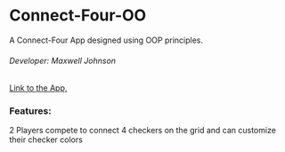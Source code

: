 # Connect-Four-OO
A Connect-Four App designed using OOP principles.
###### Developer: Maxwell Johnson

[Link to the App,](https://mcodemax.github.io/Connect-Four-OO/) 

### Features: 
2 Players compete to connect 4 checkers on the grid and can customize their checker colors
    
